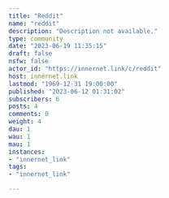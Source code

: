 ```yaml
---
title: "Reddit" 
name: "reddit"
description: "Description not available."
type: community
date: "2023-06-19 11:35:15"
draft: false
nsfw: false
actor_id: "https://innernet.link/c/reddit"
host: innernet.link
lastmod: "1969-12-31 19:00:00"
published: "2023-06-12 01:31:02"
subscribers: 6
posts: 4
comments: 0
weight: 4
dau: 1
wau: 1
mau: 1
instances:
- "innernet_link"
tags: 
- "innernet_link"

---
```

